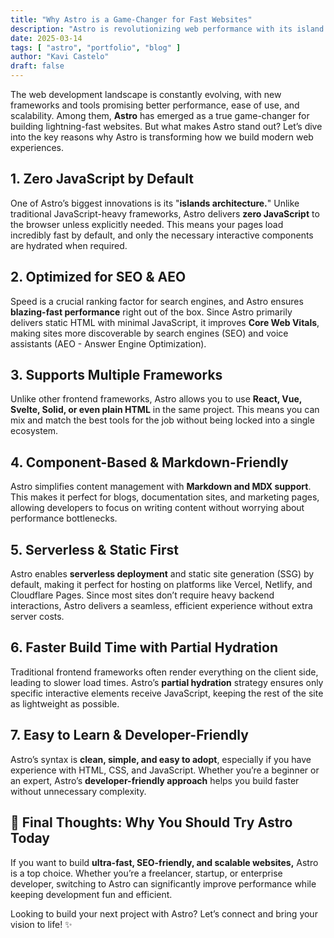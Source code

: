 ```yaml
---
title: "Why Astro is a Game-Changer for Fast Websites"
description: "Astro is revolutionizing web performance with its island architecture. Learn why it's the best choice for modern, high-speed websites."
date: 2025-03-14
tags: [ "astro", "portfolio", "blog" ]
author: "Kavi Castelo"
draft: false
---
```


The web development landscape is constantly evolving, with new frameworks and tools promising better performance, ease
of use, and scalability. Among them, **Astro** has emerged as a true game-changer for building lightning-fast websites. But
what makes Astro stand out? Let’s dive into the key reasons why Astro is transforming how we build modern web
experiences.

## 1. Zero JavaScript by Default

One of Astro’s biggest innovations is its "**islands architecture.**" Unlike traditional JavaScript-heavy frameworks, Astro
delivers **zero JavaScript** to the browser unless explicitly needed. This means your pages load incredibly fast by default,
and only the necessary interactive components are hydrated when required.

## 2. Optimized for SEO & AEO

Speed is a crucial ranking factor for search engines, and Astro ensures **blazing-fast performance** right out of the box.
Since Astro primarily delivers static HTML with minimal JavaScript, it improves **Core Web Vitals**, making sites more
discoverable by search engines (SEO) and voice assistants (AEO - Answer Engine Optimization).

## 3. Supports Multiple Frameworks

Unlike other frontend frameworks, Astro allows you to use **React, Vue, Svelte, Solid, or even plain HTML** in the same
project. This means you can mix and match the best tools for the job without being locked into a single ecosystem.

## 4. Component-Based & Markdown-Friendly

Astro simplifies content management with **Markdown and MDX support**. This makes it perfect for blogs, documentation sites,
and marketing pages, allowing developers to focus on writing content without worrying about performance bottlenecks.

## 5. Serverless & Static First

Astro enables **serverless deployment** and static site generation (SSG) by default, making it perfect for hosting on
platforms like Vercel, Netlify, and Cloudflare Pages. Since most sites don’t require heavy backend interactions, Astro
delivers a seamless, efficient experience without extra server costs.

## 6. Faster Build Time with Partial Hydration

Traditional frontend frameworks often render everything on the client side, leading to slower load times. Astro’s
**partial hydration** strategy ensures only specific interactive elements receive JavaScript, keeping the rest of the site
as lightweight as possible.

## 7. Easy to Learn & Developer-Friendly

Astro’s syntax is **clean, simple, and easy to adopt**, especially if you have experience with HTML, CSS, and JavaScript.
Whether you’re a beginner or an expert, Astro’s **developer-friendly approach** helps you build faster without unnecessary
complexity.

## 🚀 Final Thoughts: Why You Should Try Astro Today

If you want to build **ultra-fast, SEO-friendly, and scalable websites,** Astro is a top choice. Whether you’re a
freelancer, startup, or enterprise developer, switching to Astro can significantly improve performance while keeping
development fun and efficient.

Looking to build your next project with Astro? Let’s connect and bring your vision to life! ✨

